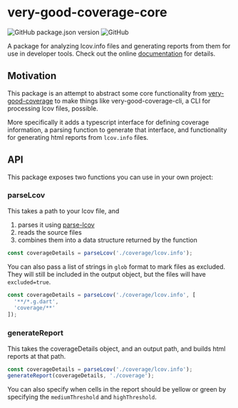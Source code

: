 # very-good-coverage-core

![GitHub package.json version](https://img.shields.io/github/package-json/v/mtwichel/very-good-coverage-core)
![GitHub](https://img.shields.io/github/license/mtwichel/very-good-coverage-core)

A package for analyzing lcov.info files and generating reports from them for use in developer tools. Check out the online [documentation](https://mtwichel.github.io/very-good-coverage-core/) for details.

## Motivation

This package is an attempt to abstract some core functionality from [very-good-coverage](https://github.com/VeryGoodOpenSource/very_good_coverage) to make things like very-good-coverage-cli, a CLI for processing lcov files, possible.

More specifically it adds a typescript interface for defining coverage information, a parsing function to generate that interface, and functionality for generating html reports from `lcov.info` files.

## API

This package exposes two functions you can use in your own project:

### parseLcov

This takes a path to your lcov file, and

1. parses it using [parse-lcov](https://www.npmjs.com/package/parse-lcov)
2. reads the source files
3. combines them into a data structure returned by the function

```typescript
const coverageDetails = parseLcov('./coverage/lcov.info');
```

You can also pass a list of strings in `glob` format to mark files as excluded. They will still be included in the output object, but the files will have `excluded=true`.

```typescript
const coverageDetails = parseLcov('./coverage/lcov.info', [
  '**/*.g.dart',
  'coverage/**'
]);
```

### generateReport

This takes the coverageDetails object, and an output path, and builds html reports at that path.

```typescript
const coverageDetails = parseLcov('./coverage/lcov.info');
generateReport(coverageDetails, './coverage');
```

You can also specify when cells in the report should be yellow or green by specifying the `mediumThreshold` and `highThreshold`.
